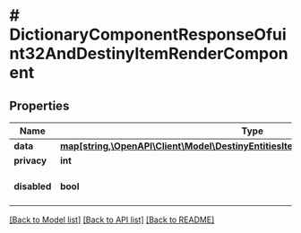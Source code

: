 # # DictionaryComponentResponseOfuint32AndDestinyItemRenderComponent

## Properties

Name | Type | Description | Notes
------------ | ------------- | ------------- | -------------
**data** | [**map[string,\OpenAPI\Client\Model\DestinyEntitiesItemsDestinyItemRenderComponent]**](DestinyEntitiesItemsDestinyItemRenderComponent.md) |  | [optional]
**privacy** | **int** |  | [optional]
**disabled** | **bool** | If true, this component is disabled. | [optional]

[[Back to Model list]](../../README.md#models) [[Back to API list]](../../README.md#endpoints) [[Back to README]](../../README.md)
